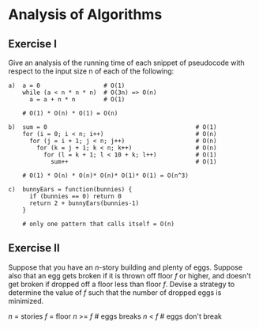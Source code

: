 # Analysis of Algorithms

## Exercise I

Give an analysis of the running time of each snippet of
pseudocode with respect to the input size n of each of the following:

```
a)  a = 0                  # O(1)
    while (a < n * n * n)  # O(3n) => O(n)
      a = a + n * n        # O(1)

    # O(1) * O(n) * O(1) = O(n)
```

```
b)  sum = 0                                          # O(1)
    for (i = 0; i < n; i++)                          # O(n)
      for (j = i + 1; j < n; j++)                    # O(n)
        for (k = j + 1; k < n; k++)                  # O(n)
          for (l = k + 1; l < 10 + k; l++)           # O(1)
            sum++                                    # O(1)

    # O(1) * O(n) * O(n)* O(n)* O(1)* O(1) = O(n^3)
```

```
c)  bunnyEars = function(bunnies) { 
      if (bunnies == 0) return 0 
      return 2 + bunnyEars(bunnies-1)
    }

    # only one pattern that calls itself = O(n)
```

## Exercise II

Suppose that you have an _n_-story building and plenty of eggs. Suppose also
that an egg gets broken if it is thrown off floor _f_ or higher, and doesn't get
broken if dropped off a floor less than floor _f_. Devise a strategy to
determine the value of _f_ such that the number of dropped eggs is minimized.

_n_ = stories
_f_ = floor
_n_ >= _f_  # eggs breaks
_n_ < _f_   # eggs don't break

